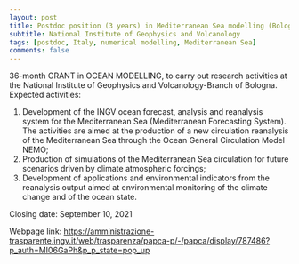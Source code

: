 ```yaml
---
layout: post
title: Postdoc position (3 years) in Mediterranean Sea modelling (Bologna, Italy)
subtitle: National Institute of Geophysics and Volcanology
tags: [postdoc, Italy, numerical modelling, Mediterranean Sea]
comments: false
---
```

36-month GRANT in OCEAN MODELLING, to carry out research activities at the National Institute of Geophysics and Volcanology-Branch of Bologna.
Expected activities:
1) Development of the INGV ocean forecast, analysis and reanalysis system for the Mediterranean Sea (Mediterranean Forecasting System). The activities are aimed at the production of a new circulation reanalysis of the Mediterranean Sea through the Ocean General Circulation Model NEMO;
2) Production of simulations of the Mediterranean Sea circulation for future scenarios driven by climate atmospheric forcings;
3) Development of applications and environmental indicators from the reanalysis output aimed at environmental monitoring of the climate change and of the ocean state.

Closing date: September 10, 2021

Webpage link: https://amministrazione-trasparente.ingv.it/web/trasparenza/papca-p/-/papca/display/787486?p_auth=MI06GaPh&p_p_state=pop_up
